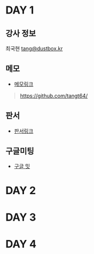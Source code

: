 # DAY 1

## 강사 정보

최국현 <tang@dustbox.kr>

## 메모

- [메모링크](https://github.com/tangt64/training_memos/blob/main/opensource-101/pacemaker-101/20240820-memo.md)
>https://github.com/tangt64/

## 판서

- [판서링크](https://miro.com/welcomeonboard/UFZWSmR4TlAyRmRZbEJQUERBM0RoSmhuWVRNZEFQVmpzVkkxSjg4cUl3VFZqc21mQWh0c1FkOUdLRU1WdDVOS3wzNDU4NzY0NTg1NjQ5MDkwMzU0fDI=?share_link_id=105134262742)

## 구글미팅

- [구글 밋](meet.google.com/doc-jhdy-jaq)

# DAY 2

# DAY 3

# DAY 4